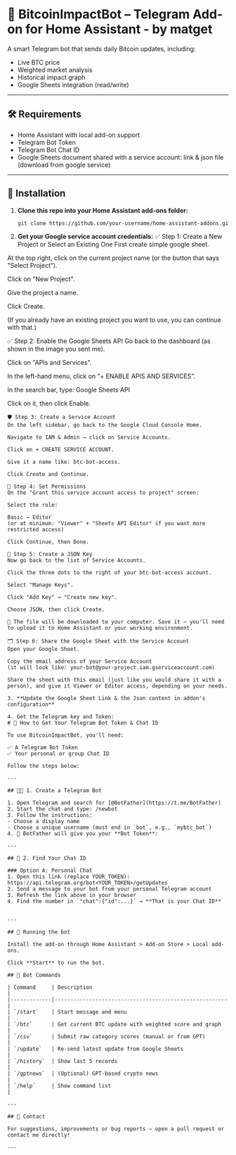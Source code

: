 # 🤖 BitcoinImpactBot – Telegram Add-on for Home Assistant - by matget

A smart Telegram bot that sends daily Bitcoin updates, including:
- Live BTC price
- Weighted market analysis
- Historical impact graph
- Google Sheets integration (read/write)

---

## 🛠 Requirements

- Home Assistant with local add-on support
- Telegram Bot Token
- Telegram Bot Chat ID
- Google Sheets document shared with a service account: link & json file (download from google service)

---

## 🧩 Installation

1. **Clone this repo into your Home Assistant add-ons folder:**
   ```bash
   git clone https://github.com/your-username/home-assistant-addons.git
   ```

2. **Get your Google service account credentials:**
✅ Step 1: Create a New Project or Select an Existing One
First create simple google sheet.

At the top right, click on the current project name (or the button that says "Select Project").

Click on "New Project".

Give the project a name.

Click Create.

(If you already have an existing project you want to use, you can continue with that.)

✅ Step 2: Enable the Google Sheets API
Go back to the dashboard (as shown in the image you sent me).

Click on "APIs and Services".

In the left-hand menu, click on “+ ENABLE APIS AND SERVICES”.

In the search bar, type: Google Sheets API

Click on it, then click Enable.
   ```
🛡️ Step 3: Create a Service Account
On the left sidebar, go back to the Google Cloud Console Home.

Navigate to IAM & Admin → click on Service Accounts.

Click on + CREATE SERVICE ACCOUNT.

Give it a name like: btc-bot-access.

Click Create and Continue.

🧷 Step 4: Set Permissions
On the "Grant this service account access to project" screen:

Select the role:

Basic → Editor
(or at minimum: "Viewer" + "Sheets API Editor" if you want more restricted access)

Click Continue, then Done.

📄 Step 5: Create a JSON Key
Now go back to the list of Service Accounts.

Click the three dots to the right of your btc-bot-access account.

Select "Manage Keys".

Click "Add Key" → "Create new key".

Choose JSON, then click Create.

🔽 The file will be downloaded to your computer. Save it — you'll need to upload it to Home Assistant or your working environment.

🗂️ Step 6: Share the Google Sheet with the Service Account
Open your Google Sheet.

Copy the email address of your Service Account
(it will look like: your-bot@your-project.iam.gserviceaccount.com)

Share the sheet with this email (just like you would share it with a person), and give it Viewer or Editor access, depending on your needs.

3. **Update the Google Sheet Link & the Json content in addon's configuration**

4. Get the Telegram key and Token:
# 🔐 How to Get Your Telegram Bot Token & Chat ID

To use BitcoinImpactBot, you'll need:

✅ A Telegram Bot Token  
✅ Your personal or group Chat ID

Follow the steps below:

---

## 🧑‍💻 1. Create a Telegram Bot

1. Open Telegram and search for [@BotFather](https://t.me/BotFather)
2. Start the chat and type: /newbot
3. Follow the instructions:
- Choose a display name
- Choose a unique username (must end in `bot`, e.g., `mybtc_bot`)
4. 🎉 BotFather will give you your **Bot Token**:

---

## 🧾 2. Find Your Chat ID

### Option A: Personal Chat
1. Open this link (replace YOUR_TOKEN): https://api.telegram.org/bot<YOUR_TOKEN>/getUpdates
2. Send a message to your bot from your personal Telegram account
3. Refresh the link above in your browser
4. Find the number in `"chat":{"id":...}` → **That is your Chat ID**


---

## 🚀 Running the bot

Install the add-on through Home Assistant > Add-on Store > Local add-ons.

Click **Start** to run the bot. 

## 📱 Bot Commands

| Command     | Description                                           |
|-------------|-------------------------------------------------------|
| `/start`    | Start message and menu                                |
| `/btc`      | Get current BTC update with weighted score and graph  |
| `/csv`      | Submit raw category scores (manual or from GPT)       |
| `/update`   | Re-send latest update from Google Sheets              |
| `/history`  | Show last 5 records                                   |
| `/gptnews`  | (Optional) GPT-based crypto news                      |
| `/help`     | Show command list                                     |

---

## 💬 Contact

For suggestions, improvements or bug reports – open a pull request or contact me directly!

---

